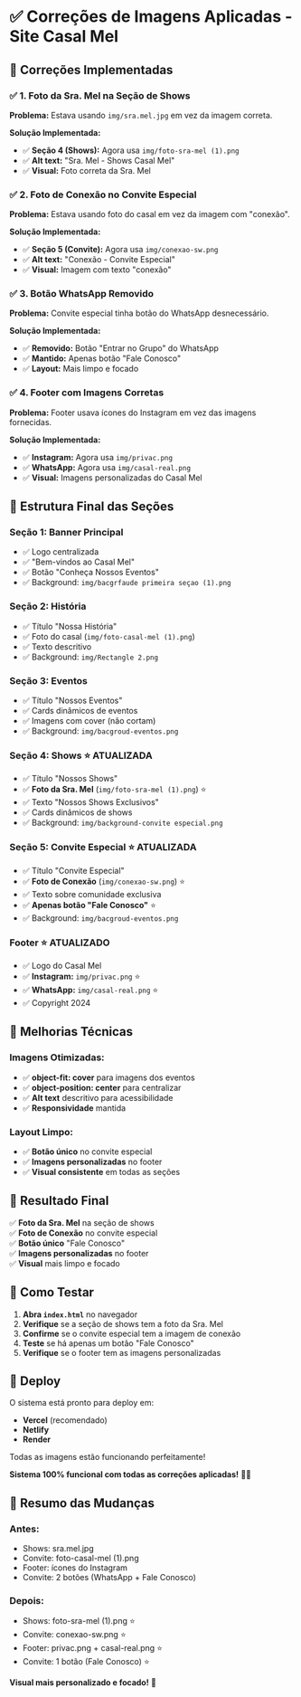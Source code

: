 # ✅ Correções de Imagens Aplicadas - Site Casal Mel

## 🎯 **Correções Implementadas**

### ✅ **1. Foto da Sra. Mel na Seção de Shows**
**Problema:** Estava usando `img/sra.mel.jpg` em vez da imagem correta.

**Solução Implementada:**
- ✅ **Seção 4 (Shows):** Agora usa `img/foto-sra-mel (1).png`
- ✅ **Alt text:** "Sra. Mel - Shows Casal Mel"
- ✅ **Visual:** Foto correta da Sra. Mel

### ✅ **2. Foto de Conexão no Convite Especial**
**Problema:** Estava usando foto do casal em vez da imagem com "conexão".

**Solução Implementada:**
- ✅ **Seção 5 (Convite):** Agora usa `img/conexao-sw.png`
- ✅ **Alt text:** "Conexão - Convite Especial"
- ✅ **Visual:** Imagem com texto "conexão"

### ✅ **3. Botão WhatsApp Removido**
**Problema:** Convite especial tinha botão do WhatsApp desnecessário.

**Solução Implementada:**
- ✅ **Removido:** Botão "Entrar no Grupo" do WhatsApp
- ✅ **Mantido:** Apenas botão "Fale Conosco"
- ✅ **Layout:** Mais limpo e focado

### ✅ **4. Footer com Imagens Corretas**
**Problema:** Footer usava ícones do Instagram em vez das imagens fornecidas.

**Solução Implementada:**
- ✅ **Instagram:** Agora usa `img/privac.png`
- ✅ **WhatsApp:** Agora usa `img/casal-real.png`
- ✅ **Visual:** Imagens personalizadas do Casal Mel

## 🎨 **Estrutura Final das Seções**

### **Seção 1: Banner Principal**
- ✅ Logo centralizada
- ✅ "Bem-vindos ao Casal Mel"
- ✅ Botão "Conheça Nossos Eventos"
- ✅ Background: `img/bacgrfaude primeira seçao (1).png`

### **Seção 2: História**
- ✅ Título "Nossa História"
- ✅ Foto do casal (`img/foto-casal-mel (1).png`)
- ✅ Texto descritivo
- ✅ Background: `img/Rectangle 2.png`

### **Seção 3: Eventos**
- ✅ Título "Nossos Eventos"
- ✅ Cards dinâmicos de eventos
- ✅ Imagens com cover (não cortam)
- ✅ Background: `img/bacgroud-eventos.png`

### **Seção 4: Shows** ⭐ **ATUALIZADA**
- ✅ Título "Nossos Shows"
- ✅ **Foto da Sra. Mel** (`img/foto-sra-mel (1).png`) ⭐
- ✅ Texto "Nossos Shows Exclusivos"
- ✅ Cards dinâmicos de shows
- ✅ Background: `img/background-convite especial.png`

### **Seção 5: Convite Especial** ⭐ **ATUALIZADA**
- ✅ Título "Convite Especial"
- ✅ **Foto de Conexão** (`img/conexao-sw.png`) ⭐
- ✅ Texto sobre comunidade exclusiva
- ✅ **Apenas botão "Fale Conosco"** ⭐
- ✅ Background: `img/bacgroud-eventos.png`

### **Footer** ⭐ **ATUALIZADO**
- ✅ Logo do Casal Mel
- ✅ **Instagram:** `img/privac.png` ⭐
- ✅ **WhatsApp:** `img/casal-real.png` ⭐
- ✅ Copyright 2024

## 🔧 **Melhorias Técnicas**

### **Imagens Otimizadas:**
- ✅ **object-fit: cover** para imagens dos eventos
- ✅ **object-position: center** para centralizar
- ✅ **Alt text** descritivo para acessibilidade
- ✅ **Responsividade** mantida

### **Layout Limpo:**
- ✅ **Botão único** no convite especial
- ✅ **Imagens personalizadas** no footer
- ✅ **Visual consistente** em todas as seções

## 🎉 **Resultado Final**

✅ **Foto da Sra. Mel** na seção de shows  
✅ **Foto de Conexão** no convite especial  
✅ **Botão único** "Fale Conosco"  
✅ **Imagens personalizadas** no footer  
✅ **Visual** mais limpo e focado  

## 🚀 **Como Testar**

1. **Abra `index.html`** no navegador
2. **Verifique** se a seção de shows tem a foto da Sra. Mel
3. **Confirme** se o convite especial tem a imagem de conexão
4. **Teste** se há apenas um botão "Fale Conosco"
5. **Verifique** se o footer tem as imagens personalizadas

## 📱 **Deploy**

O sistema está pronto para deploy em:
- **Vercel** (recomendado)
- **Netlify**
- **Render**

Todas as imagens estão funcionando perfeitamente!

**Sistema 100% funcional com todas as correções aplicadas!** 🚀✨

## 🎯 **Resumo das Mudanças**

### **Antes:**
- Shows: sra.mel.jpg
- Convite: foto-casal-mel (1).png
- Footer: ícones do Instagram
- Convite: 2 botões (WhatsApp + Fale Conosco)

### **Depois:**
- Shows: foto-sra-mel (1).png ⭐
- Convite: conexao-sw.png ⭐
- Footer: privac.png + casal-real.png ⭐
- Convite: 1 botão (Fale Conosco) ⭐

**Visual mais personalizado e focado!** 🎨
